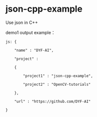# json-cpp-example
Use json in C++ 

demo1 output example：
```shell
js: {

	"name" : "DYF-AI",
	
	"project" : 
	
	{
	
		"project1" : "json-cpp-example",
		
		"project2" : "OpenCV-tutorials"
		
	},
	
	"url" : "https://github.com/DYF-AI"
	
}
```
